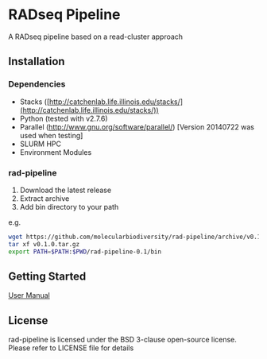 # RADseq Pipeline

A RADseq pipeline based on a read-cluster approach

## Installation

### Dependencies

* Stacks ([http://catchenlab.life.illinois.edu/stacks/](http://catchenlab.life.illinois.edu/stacks/))
* Python (tested with v2.7.6)
* Parallel (http://www.gnu.org/software/parallel/) [Version 20140722 was used when testing]
* SLURM HPC
* Environment Modules 

### rad-pipeline

1. Download the latest release
2. Extract archive
3. Add bin directory to your path

e.g.

```sh
wget https://github.com/molecularbiodiversity/rad-pipeline/archive/v0.1.0.tar.gz
tar xf v0.1.0.tar.gz
export PATH=$PATH:$PWD/rad-pipeline-0.1/bin
```

## Getting Started

[User Manual](docs/index.md)

## License

rad-pipeline is licensed under the BSD 3-clause open-source license.  Please 
refer to LICENSE file for details